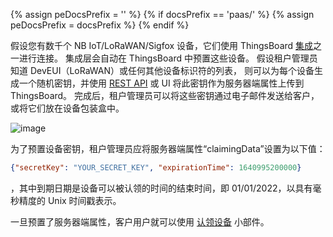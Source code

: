 {% assign peDocsPrefix = '' %}
{% if docsPrefix == 'paas/' %}
{% assign peDocsPrefix = docsPrefix %}
{% endif %}

假设您有数千个 NB IoT/LoRaWAN/Sigfox 设备，它们使用 ThingsBoard [集成](/docs/{{peDocsPrefix}}user-guide/integrations/)之一进行连接。
集成层会自动在 ThingsBoard 中预置这些设备。
假设租户管理员知道 DevEUI（LoRaWAN）或任何其他设备标识符的列表，
则可以为每个设备生成一个随机密钥，并使用 [REST API](/docs/{{docsPrefix}}reference/rest-api/) 或 UI 将此密钥作为服务器端属性上传到 ThingsBoard。
完成后，租户管理员可以将这些密钥通过电子邮件发送给客户，或将它们放在设备包装盒中。

![image](/images/user-guide/claiming-devices/server-side-key-diagram.png)

为了预置设备密钥，租户管理员应将服务器端属性“claimingData”设置为以下值：

```json
{"secretKey": "YOUR_SECRET_KEY", "expirationTime": 1640995200000}
``` 

，其中到期日期是设备可以被认领的时间的结束时间，即 01/01/2022，以具有毫秒精度的 Unix 时间戳表示。

一旦预置了服务器端属性，客户用户就可以使用 [认领设备](/docs/{{docsPrefix}}user-guide/claiming-devices/#device-claiming-widget) 小部件。